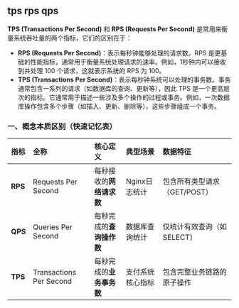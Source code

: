 ## tps rps qps

**TPS (Transactions Per Second)** 和 **RPS (Requests Per Second)** 是常用来衡量系统吞吐量的两个指标，它们的区别在于：

- **RPS (Requests Per Second)**：表示每秒钟能够处理的请求数。RPS 是更基础的性能指标，通常用于衡量系统处理请求的速率。例如，1秒钟内可以接收到并处理 100 个请求，这就表示系统的 RPS 为 100。
- **TPS (Transactions Per Second)**：表示每秒钟系统可以处理的事务数。事务通常包含一系列的请求（如数据库的查询、更新等），因此 TPS 是一个更高层次的指标。它通常用于描述一些涉及多个操作的过程或事务。例如，一次数据库操作包含多个步骤（如插入、更新、删除等），这些步骤组成一个事务。

### **一、概念本质区别（快速记忆表）**

| 指标    | 全称                    | 核心定义                 | 典型场景         | 数据特征                     |
| :------ | :---------------------- | :----------------------- | :--------------- | :--------------------------- |
| **RPS** | Requests Per Second     | 每秒接收的**网络请求数** | Nginx日志统计    | 包含所有类型请求（GET/POST） |
| **QPS** | Queries Per Second      | 每秒完成的**查询操作数** | 数据库查询统计   | 仅统计有效查询（如SELECT）   |
| **TPS** | Transactions Per Second | 每秒完成的**业务事务数** | 支付系统核心指标 | 包含完整业务链路的原子操作   |

